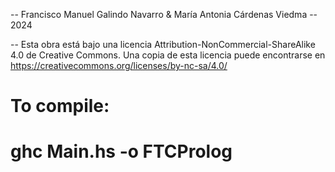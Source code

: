 -- Francisco Manuel Galindo Navarro & María Antonia Cárdenas Viedma
-- 2024

-- Esta obra está bajo una licencia Attribution-NonCommercial-ShareAlike 4.0
de Creative Commons. Una copia de esta licencia puede encontrarse en https://creativecommons.org/licenses/by-nc-sa/4.0/

# To compile:
# ghc Main.hs -o FTCProlog
